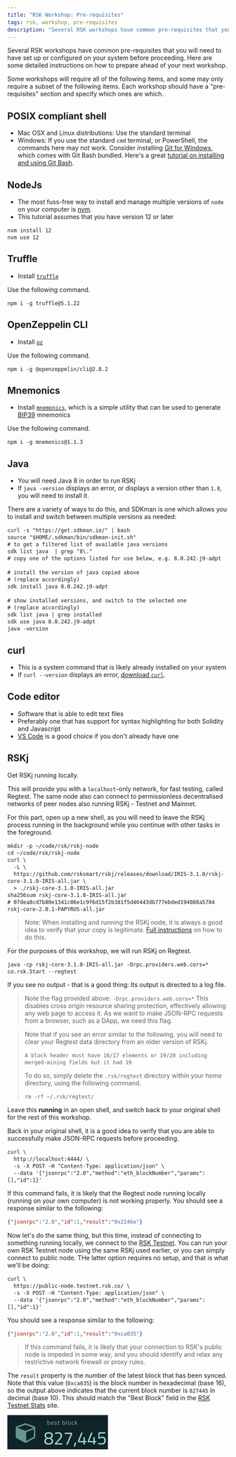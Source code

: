 ```yaml
---
title: "RSK Workshop: Pre-requisites"
tags: rsk, workshop, pre-requisites
description: "Several RSK workshops have common pre-requisites that you will need to have set up or configured on your system before proceeding. Here are some detailed instructions on how to prepare ahead of your next workshop."
---
```


Several RSK workshops have common pre-requisites that you will need to have set up or configured on your system before proceeding. Here are some detailed instructions on how to prepare ahead of your next workshop.

Some workshops will require all of the following items,
and some may only require a subset of the following items.
Each workshop should have a "pre-requisites" section
and specify which ones are which.

## POSIX compliant shell

- Mac OSX and Linux distributions:
  Use the standard terminal
- Windows:
  If you use the standard `cmd` terminal, or PowerShell,
  the commands here may not work.
  Consider installing
  [Git for Windows](https://gitforwindows.org/),
  which comes with Git Bash bundled.
  Here's a great
  [tutorial on installing and using Git Bash](https://www.atlassian.com/git/tutorials/git-bash).

## NodeJs

- The most fuss-free way to install and manage
  multiple versions of `node` on your computer is
  [nvm](https://github.com/nvm-sh/nvm).
- This tutorial assumes that you have version 12 or later

```shell
nvm install 12
nvm use 12

```

## Truffle

- Install [`truffle`](https://www.npmjs.com/package/truffle)


Use the following command.

```shell
npm i -g truffle@5.1.22

```

## OpenZeppelin CLI

- Install [`oz`](https://www.npmjs.com/package/@openzeppelin/cli)

Use the following command.

```
npm i -g @openzeppelin/cli@2.8.2
```


## Mnemonics

- Install [`mnemonics`](https://www.npmjs.com/package/mnemonics),
which is a simple utility that can be used to generate
[BIP39](https://github.com/bitcoin/bips/blob/master/bip-0039.mediawiki)
mnemonics

Use the following command.

```shell
npm i -g mnemonics@1.1.3

```

## Java

- You will need Java 8 in order to run RSKj
- If `java -version` displays an error,
  or displays a version other than `1.8`,
  you will need to install it.

There are a variety of ways to do this,
and SDKman is one which allows you to install and switch between multiple versions as needed:

```shell
curl -s "https://get.sdkman.io/" | bash
source "$HOME/.sdkman/bin/sdkman-init.sh"
# to get a filtered list of available java versions
sdk list java  | grep "8\."
# copy one of the options listed for use below, e.g. 8.0.242.j9-adpt

# install the version of java copied above
# (replace accordingly)
sdk install java 8.0.242.j9-adpt

# show installed versions, and switch to the selected one
# (replace accordingly)
sdk list java | grep installed
sdk use java 8.0.242.j9-adpt
java -version

```

## curl

- This is a system command that is likely
  already installed on your system
- If `curl --version` displays an error,
  [download `curl`](https://curl.haxx.se/download.html).

## Code editor

- Software that is able to edit text files
- Preferably one that has support for syntax highlighting for both Solidity and Javascript
- [VS Code](https://code.visualstudio.com)
  is a good choice if you don't already have one

## RSKj

Get RSKj running locally.

This will provide you with a `localhost`-only network,
for fast testing, called Regtest.
The same node also can connect to permissionless decentralised networks
of peer nodes also running RSKj - Testnet and Mainnet.

For this part, open up a new shell,
as you will need to leave the RSKj process running in the background
while you continue with other tasks in the foreground.

```shell
mkdir -p ~/code/rsk/rskj-node
cd ~/code/rsk/rskj-node
curl \
  -L \
  https://github.com/rsksmart/rskj/releases/download/IRIS-3.1.0/rskj-core-3.1.0-IRIS-all.jar \
  > ./rskj-core-3.1.0-IRIS-all.jar
sha256sum rskj-core-3.1.0-IRIS-all.jar
# 07dea8cd7b80e1341c06e1c9f6d15f2b381f5d46443db777ebded194088a5784 rskj-core-2.0.1-PAPYRUS-all.jar

```

> Note: When installing and running the RSKj node,
> it is always a good idea to verify that your copy is legitimate.
> [Full instructions](https://developers.rsk.co/rsk/node/contribute/verify/ "Verify authenticity of RskJ source code and its binary dependencies")
> on how to do this.

For the purposes of this workshop,
we will run RSKj on Regtest.

```shell
java -cp rskj-core-3.1.0-IRIS-all.jar -Drpc.providers.web.cors=* co.rsk.Start --regtest

```

If you see no output - that is a good thing:
Its output is directed to a log file.

> Note the flag provided above: `-Drpc.providers.web.cors=*`
> This disables cross origin resource sharing protection,
> effectively allowing any web page to access it.
> As we want to make JSON-RPC requests from a browser,
> such as a DApp, we need this flag.

> Note that if you see an error similar to the following,
> you will need to clear your Regtest data directory
> from an older version of RSKj.
>
> ```
> A block header must have 16/17 elements or 19/20 including merged-mining fields but it had 19
> ```
>
> To do so, simply delete the `.rsk/regtest` directory
> within your home directory, using the following command.
>
> ```shell
> rm -rf ~/.rsk/regtest/
> ```

Leave this **running** in an open shell,
and switch back to your original shell for the rest of this workshop.

Back in your original shell,
it is a good idea to verify that you are able to
successfully make JSON-RPC requests before proceeding.

```shell
curl \
  http://localhost:4444/ \
  -s -X POST -H "Content-Type: application/json" \
  --data '{"jsonrpc":"2.0","method":"eth_blockNumber","params":[],"id":1}'

```

If this command fails, it is likely that the Regtest node running locally
(running on your own computer) is not working properly.
You should see a response similar to the following:

```json
{"jsonrpc":"2.0","id":1,"result":"0x2246e"}

```

Now let's do the same thing, but this time,
instead of connecting to something running locally,
we connect to the [RSK Testnet](https://stats.testnet.rsk.co/).
You can run your own RSK Testnet node using the same RSKj used earlier, or
you can simply connect to public node.
THe latter option requires no setup, and that is what we'll be doing:

```shell
curl \
  https://public-node.testnet.rsk.co/ \
  -s -X POST -H "Content-Type: application/json" \
  --data '{"jsonrpc":"2.0","method":"eth_blockNumber","params":[],"id":1}'

```
You should see a response similar to the following:

```json
{"jsonrpc":"2.0","id":1,"result":"0xca035"}

```

> If this command fails,
> it is likely that your connection to RSK's public node is impeded in some way,
> and you should identify and relax any restrictive
> network firewall or proxy rules.

The `result` property is the number of the latest block that has been synced.
Note that this value (`0xca035`)
is the block number in hexadecimal (base 16),
so the output above indicates that the current block number
is `827445` in decimal (base 10).
This should match the "Best Block" field in the
[RSK Testnet Stats](https://stats.testnet.rsk.co/) site.

![](img/stats-testnet-block-number.png)
